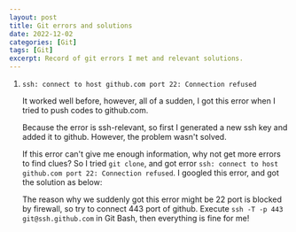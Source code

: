 ```yaml
---
layout: post
title: Git errors and solutions
date: 2022-12-02
categories: [Git]
tags: [Git]
excerpt: Record of git errors I met and relevant solutions.
---
```

1. `ssh: connect to host github.com port 22: Connection refused`

   It worked well before, however, all of a sudden, I got this error when I tried to push codes to github.com.

    Because the error is ssh-relevant, so first I generated a new ssh key and added it to github. However, the problem wasn't solved.

    If this error can't give me enough information, why not get more errors to find clues? So I tried `git clone`, and got error `ssh: connect to host github.com port 22: Connection refused`. I googled this error, and got the solution as below:
    
    The reason why we suddenly got this error might be 22 port is blocked by firewall, so try to connect 443 port of github.
    Execute `ssh -T -p 443 git@ssh.github.com` in Git Bash, then everything is fine for me!